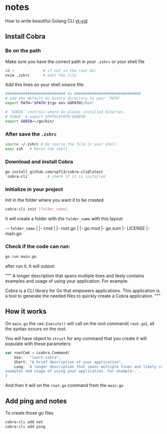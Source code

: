 # notes

How to write beautiful Golang CLI [yt-vid](https://www.youtube.com/watch?v=SSRIn5DAmyw)

## Install Cobra

### Be on the path

Make sure you have the correct path in your `.zshrc` or your shell file

```sh
cd ~             # if not in the root dir
nvim .zshrc      # edit the file
```

Add this lines on your shell source file:

```sh
########################### Go ##############################
# add the default Go binary directory to your `PATH`
export PATH="$PATH:$(go env GOPATH)/bin"

# `GOBIN` controls where Go places installed binaries.
# USAGE: $ export $PATH=$PATH:$GOBIN
export GOBIN=~/go/bin/
```

### After save the `.zshrc`

```sh
source ~/.zshrc # Re source the file in your shell
exec zsh   # Rerun the shell
```

### Download and install Cobra

```sh
go install github.com/spf13/cobra-cli@latest
`cobra-cli`        # check if it is installed
```

### Initialize in your project

Init in the folder where you want it to be created

```sh
cobra-cli init [folder_name]
```

It will create a folder with the `folder_name` with this layout:

-- `folder_name`
    |
    |- cmd
    |   |- root.go
    |
    |- go.mod
    |- go.sum
    |- LICENSE
    |- main.go

### Check if the code can run:

```sh
go run main.go
```

after run it, It will output:

"""
A longer description that spans multiple lines and likely contains
examples and usage of using your application. For example:

Cobra is a CLI library for Go that empowers applications.
This application is a tool to generate the needed files
to quickly create a Cobra application.
"""

## How it works

On `main.go` the `cmd.Execute()` will call on the root command( `root.go`), all the syntax occurs on the root.

You will have object to `struct` for any command that you create it will populate with these parameters:

```go
var rootCmd = &cobra.Command{
	Use:   "learn-cobra",
	Short: "A brief description of your application",
	Long: `A longer description that spans multiple lines and likely contains
examples and usage of using your application. For example:.`,
}
```

And then it will on the `root.go` command from the `main.go`

## Add ping and notes

To create those go files

```sh
cobra-cli add net
cobra-cli add ping
